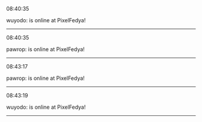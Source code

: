 08:40:35

wuyodo: is online at PixelFedya!

---

08:40:35

pawrop: is online at PixelFedya!

---

08:43:17

pawrop: is online at PixelFedya!

---

08:43:19

wuyodo: is online at PixelFedya!

---

